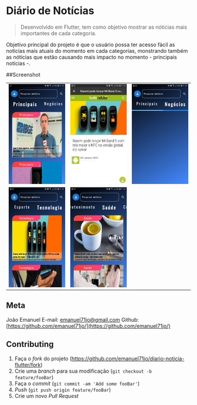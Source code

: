 # Diário de Notícias
> Desenvolvido em Flutter, tem como objetivo mostrar as nóticias mais importantes de cada categoria.

Objetivo principal do projeto é que o usuário possa ter acesso fácil as noticias mais atuais do momento em cada categorias, monstrando também as nóticias que estão causando mais impacto no momento - principais notícias -.

##Screenshot
<table>
  <tr>
    <td>
        <img src="assets/images_app/principal.jpeg"/>
    </td>
    <td>
        <img src="assets/images_app/web_preview.jpeg"/>
    </td>
    <td>
        <img src="assets/images_app/reload.jpeg"/>
    </td>
  </tr>
  <tr>
    <td>
        <img src="assets/images_app/category_tecnologies.jpeg"/>
    </td> 
    <td>
        <img src="assets/images_app/category_heaths.jpeg"/>
    </td> 
  </tr>
 
</table>

## Meta

João Emanuel
E-mail: emanuel71jo@gmail.com
Github: [https://github.com/emanuel71jo/](https://github.com/emanuel71jo/)

## Contributing

1. Faça o _fork_ do projeto (<https://github.com/emanuel71jo/diario-noticia-flutter/fork>)
2. Crie uma _branch_ para sua modificação (`git checkout -b feature/fooBar`)
3. Faça o _commit_ (`git commit -am 'Add some fooBar'`)
4. _Push_ (`git push origin feature/fooBar`)
5. Crie um novo _Pull Request_
